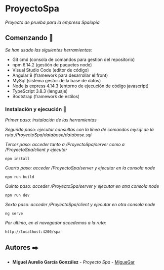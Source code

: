 # ProyectoSpa

_Proyecto de prueba para la empresa Spalopia_

## Comenzando 🚀

_Se han usado las siguientes herramientas:_

- Git cmd (consola de comandos para gestión del repositorio)
- npm 6.14.2 (gestión de paquetes node)
- Visual Studio Code (editor de código)
- Angular 9 (framework para desarrollar el front)
- MySql (sistema gestor de la base de datos)
- Node js express 4.14.3 (entorno de ejecución de código javascript)
- TypeScript 3.8.3 (lenguaje)
- Bootstrap (framework de estilos)

### Instalación y ejecución 🔧

_Primer paso: instalación de las herramientas_

_Segundo paso: ejecutar consultas con la línea de comandos mysql de la ruta /ProyectoSpa/database/database.sql_

_Tercer paso: acceder tanto a /ProyectoSpa/server como a /ProyectoSpa/client y ejecutar_

```
npm install
```

_Cuarto paso: acceder /ProyectoSpa/server y ejecutar en la consola node_

```
npm run build
```

_Quinto paso: acceder /ProyectoSpa/server y ejecutar en otra consola node_

```
npm run dev
```

_Sexto paso: acceder /ProyectoSpa/client y ejecutar en otra consola node_

```
ng serve
```

_Por último, en el navegador accedemos a la ruta:_

```
http://localhost:4200/spa
```

## Autores ✒️

* **Miguel Aurelio García González** - *Proyecto Spa* - [MigueGar](https://github.com/MigueGar/ProyectoSpa)
